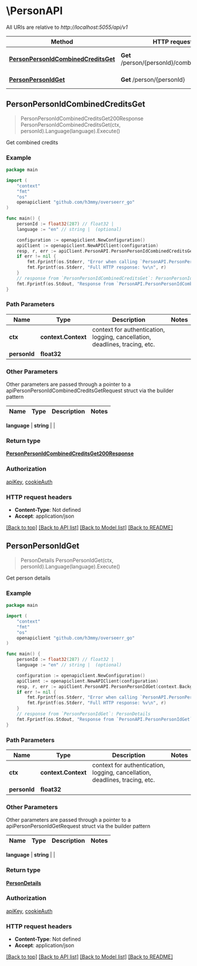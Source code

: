 # \PersonAPI

All URIs are relative to *http://localhost:5055/api/v1*

Method | HTTP request | Description
------------- | ------------- | -------------
[**PersonPersonIdCombinedCreditsGet**](PersonAPI.md#PersonPersonIdCombinedCreditsGet) | **Get** /person/{personId}/combined_credits | Get combined credits
[**PersonPersonIdGet**](PersonAPI.md#PersonPersonIdGet) | **Get** /person/{personId} | Get person details



## PersonPersonIdCombinedCreditsGet

> PersonPersonIdCombinedCreditsGet200Response PersonPersonIdCombinedCreditsGet(ctx, personId).Language(language).Execute()

Get combined credits



### Example

```go
package main

import (
	"context"
	"fmt"
	"os"
	openapiclient "github.com/h3mmy/overseerr_go"
)

func main() {
	personId := float32(287) // float32 | 
	language := "en" // string |  (optional)

	configuration := openapiclient.NewConfiguration()
	apiClient := openapiclient.NewAPIClient(configuration)
	resp, r, err := apiClient.PersonAPI.PersonPersonIdCombinedCreditsGet(context.Background(), personId).Language(language).Execute()
	if err != nil {
		fmt.Fprintf(os.Stderr, "Error when calling `PersonAPI.PersonPersonIdCombinedCreditsGet``: %v\n", err)
		fmt.Fprintf(os.Stderr, "Full HTTP response: %v\n", r)
	}
	// response from `PersonPersonIdCombinedCreditsGet`: PersonPersonIdCombinedCreditsGet200Response
	fmt.Fprintf(os.Stdout, "Response from `PersonAPI.PersonPersonIdCombinedCreditsGet`: %v\n", resp)
}
```

### Path Parameters


Name | Type | Description  | Notes
------------- | ------------- | ------------- | -------------
**ctx** | **context.Context** | context for authentication, logging, cancellation, deadlines, tracing, etc.
**personId** | **float32** |  | 

### Other Parameters

Other parameters are passed through a pointer to a apiPersonPersonIdCombinedCreditsGetRequest struct via the builder pattern


Name | Type | Description  | Notes
------------- | ------------- | ------------- | -------------

 **language** | **string** |  | 

### Return type

[**PersonPersonIdCombinedCreditsGet200Response**](PersonPersonIdCombinedCreditsGet200Response.md)

### Authorization

[apiKey](../README.md#apiKey), [cookieAuth](../README.md#cookieAuth)

### HTTP request headers

- **Content-Type**: Not defined
- **Accept**: application/json

[[Back to top]](#) [[Back to API list]](../README.md#documentation-for-api-endpoints)
[[Back to Model list]](../README.md#documentation-for-models)
[[Back to README]](../README.md)


## PersonPersonIdGet

> PersonDetails PersonPersonIdGet(ctx, personId).Language(language).Execute()

Get person details



### Example

```go
package main

import (
	"context"
	"fmt"
	"os"
	openapiclient "github.com/h3mmy/overseerr_go"
)

func main() {
	personId := float32(287) // float32 | 
	language := "en" // string |  (optional)

	configuration := openapiclient.NewConfiguration()
	apiClient := openapiclient.NewAPIClient(configuration)
	resp, r, err := apiClient.PersonAPI.PersonPersonIdGet(context.Background(), personId).Language(language).Execute()
	if err != nil {
		fmt.Fprintf(os.Stderr, "Error when calling `PersonAPI.PersonPersonIdGet``: %v\n", err)
		fmt.Fprintf(os.Stderr, "Full HTTP response: %v\n", r)
	}
	// response from `PersonPersonIdGet`: PersonDetails
	fmt.Fprintf(os.Stdout, "Response from `PersonAPI.PersonPersonIdGet`: %v\n", resp)
}
```

### Path Parameters


Name | Type | Description  | Notes
------------- | ------------- | ------------- | -------------
**ctx** | **context.Context** | context for authentication, logging, cancellation, deadlines, tracing, etc.
**personId** | **float32** |  | 

### Other Parameters

Other parameters are passed through a pointer to a apiPersonPersonIdGetRequest struct via the builder pattern


Name | Type | Description  | Notes
------------- | ------------- | ------------- | -------------

 **language** | **string** |  | 

### Return type

[**PersonDetails**](PersonDetails.md)

### Authorization

[apiKey](../README.md#apiKey), [cookieAuth](../README.md#cookieAuth)

### HTTP request headers

- **Content-Type**: Not defined
- **Accept**: application/json

[[Back to top]](#) [[Back to API list]](../README.md#documentation-for-api-endpoints)
[[Back to Model list]](../README.md#documentation-for-models)
[[Back to README]](../README.md)


